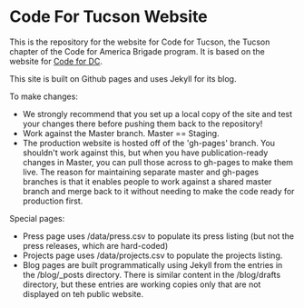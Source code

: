Code For Tucson Website
=============

This is the repository for the website for Code for Tucson, the Tucson chapter of the Code for America Brigade program. It is based on the website for [Code for DC](http://www.codefordc.org).

This site is built on Github pages and uses Jekyll for its blog.

To make changes:
+ We strongly recommend that you set up a local copy of the site and test your changes there before pushing them back to the repository!
+ Work against the Master branch.  Master == Staging.
+ The production website is hosted off of the 'gh-pages' branch.  You shouldn't work against this, but when you have publication-ready changes in Master, you can pull those across to gh-pages to make them live. The reason for maintaining separate master and gh-pages branches is that it enables people to work against a shared master branch and merge back to it without needing to make the code ready for production first.


Special pages:
+ Press page uses /data/press.csv to populate its press listing (but not the press releases, which are hard-coded)
+ Projects page uses /data/projects.csv to populate the projects listing.
+ Blog pages are built programmatically using Jekyll from the entries in the /blog/_posts directory.  There is similar content in the /blog/drafts directory, but these entries are working copies only that are not displayed on teh public website.


